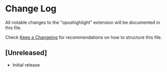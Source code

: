 # Change Log

All notable changes to the "opushighlight" extension will be documented in this file.

Check [Keep a Changelog](http://keepachangelog.com/) for recommendations on how to structure this file.

## [Unreleased]

- Initial release